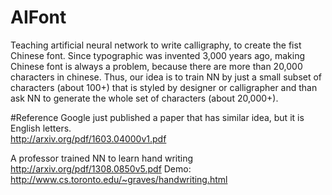 # AIFont
Teaching artificial neural network to write calligraphy, to create the fist Chinese font.
Since typographic was invented 3,000 years ago, making Chinese font is always a problem, because there are more than 20,000 characters in chinese.
Thus, our idea is to train NN by just a small subset of characters (about 100+) that is styled by designer or calligrapher and than ask NN to generate the whole set of characters (about 20,000+).

#Reference
Google just published a paper that has similar idea, but it is English letters.  
http://arxiv.org/pdf/1603.04000v1.pdf

A professor trained NN to learn hand writing
http://arxiv.org/pdf/1308.0850v5.pdf
Demo: http://www.cs.toronto.edu/~graves/handwriting.html
